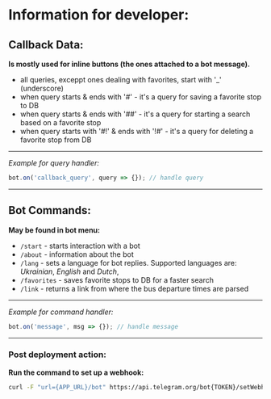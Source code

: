 # Information for developer:

## Callback Data:

**Is mostly used for inline buttons (the ones attached to a bot message).**

- all queries, exceppt ones dealing with favorites, start with '\_' (underscore)
- when query starts & ends with '#' - it's a query for saving a favorite stop to DB
- when query starts & ends with '##' - it's a query for starting a search based on a favorite stop
- when query starts with '#!' & ends with '!#' - it's a query for deleting a favorite stop from DB

---

_Example for query handler:_

```js
bot.on('callback_query', query => {}); // handle query
```

---

## Bot Commands:

**May be found in bot menu:**

- `/start` - starts interaction with a bot
- `/about` - information about the bot
- `/lang` - sets a language for bot replies. Supported languages are: _Ukrainian_, _English_ and _Dutch_,
- `/favorites` - saves favorite stops to DB for a faster search
- `/link` - returns a link from where the bus departure times are parsed

---

_Example for command handler:_

```js
bot.on('message', msg => {}); // handle message
```

---

### Post deployment action:

**Run the command to set up a webhook:**

```bash
curl -F "url={APP_URL}/bot" https://api.telegram.org/bot{TOKEN}/setWebhook
```
